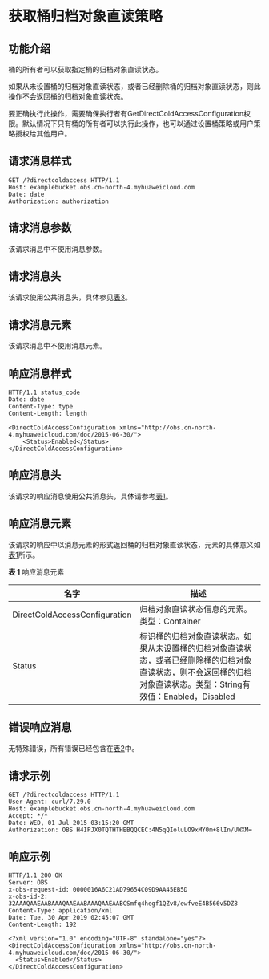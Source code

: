 # 获取桶归档对象直读策略<a name="obs_04_0066"></a>

## 功能介绍<a name="section5584184924715"></a>

桶的所有者可以获取指定桶的归档对象直读状态。

如果从未设置桶的归档对象直读状态，或者已经删除桶的归档对象直读状态，则此操作不会返回桶的归档对象直读状态。

要正确执行此操作，需要确保执行者有GetDirectColdAccessConfiguration权限。默认情况下只有桶的所有者可以执行此操作，也可以通过设置桶策略或用户策略授权给其他用户。

## 请求消息样式<a name="section10666408"></a>

```
GET /?directcoldaccess HTTP/1.1 
Host: examplebucket.obs.cn-north-4.myhuaweicloud.com
Date: date
Authorization: authorization
```

## 请求消息参数<a name="section28888809"></a>

该请求消息中不使用消息参数。

## 请求消息头<a name="section58672692"></a>

该请求使用公共消息头，具体参见[表3](构造请求.md#table25197309)。

## 请求消息元素<a name="section58292187"></a>

该请求消息中不使用消息元素。

## 响应消息样式<a name="section54867637"></a>

```
HTTP/1.1 status_code
Date: date
Content-Type: type
Content-Length: length

<DirectColdAccessConfiguration xmlns="http://obs.cn-north-4.myhuaweicloud.com/doc/2015-06-30/"> 
    <Status>Enabled</Status>
</DirectColdAccessConfiguration>
```

## 响应消息头<a name="section24046693"></a>

该请求的响应消息使用公共消息头，具体请参考[表1](返回结果.md#d0e686)。

## 响应消息元素<a name="section15093651"></a>

该请求的响应中以消息元素的形式返回桶的归档对象直读状态，元素的具体意义如[表1](#table29764434204455)所示。

**表 1**  响应消息元素

|名字|描述|
|--|--|
|DirectColdAccessConfiguration|归档对象直读状态信息的元素。类型：Container|
|Status|标识桶的归档对象直读状态。如果从未设置桶的归档对象直读状态，或者已经删除桶的归档对象直读状态，则不会返回桶的归档对象直读状态。类型：String有效值：Enabled，Disabled|


## 错误响应消息<a name="section1625136"></a>

无特殊错误，所有错误已经包含在[表2](错误码.md#d0e843)中。

## 请求示例<a name="section14482163815396"></a>

```
GET /?directcoldaccess HTTP/1.1
User-Agent: curl/7.29.0
Host: examplebucket.obs.cn-north-4.myhuaweicloud.com
Accept: */*
Date: WED, 01 Jul 2015 03:15:20 GMT
Authorization: OBS H4IPJX0TQTHTHEBQQCEC:4N5qQIoluLO9xMY0m+8lIn/UWXM=
```

## 响应示例<a name="section76081155815"></a>

```
HTTP/1.1 200 OK
Server: OBS
x-obs-request-id: 0000016A6C21AD79654C09D9AA45EB5D
x-obs-id-2: 32AAAQAAEAABAAAQAAEAABAAAQAAEAABCSmfq4hegf1QZv8/ewfveE4B566v5DZ8
Content-Type: application/xml
Date: Tue, 30 Apr 2019 02:45:07 GMT
Content-Length: 192

<?xml version="1.0" encoding="UTF-8" standalone="yes"?>
<DirectColdAccessConfiguration xmlns="http://obs.cn-north-4.myhuaweicloud.com/doc/2015-06-30/">
  <Status>Enabled</Status>
</DirectColdAccessConfiguration>
```

